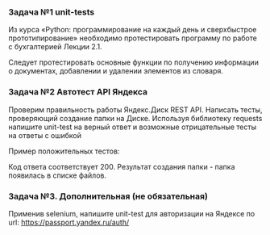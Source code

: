 ### Задача №1 unit-tests

Из курса «Python: программирование на каждый день и сверхбыстрое прототипирование» необходимо протестировать программу по работе с бухгалтерией Лекции 2.1. 

Следует протестировать основные функции по получению информации о документах, добавлении и удалении элементов из словаря.
### Задача №2 Автотест API Яндекса

Проверим правильность работы Яндекс.Диск REST API. Написать тесты, проверяющий создание папки на Диске.
Используя библиотеку requests напишите unit-test на верный ответ и возможные отрицательные тесты на ответы с ошибкой

Пример положительных тестов:

Код ответа соответствует 200.
Результат создания папки - папка появилась в списке файлов.

### Задача №3. Дополнительная (не обязательная)

Применив selenium, напишите unit-test для авторизации на Яндексе по url: https://passport.yandex.ru/auth/
